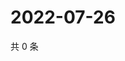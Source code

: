 # 2022-07-26

共 0 条

<!-- BEGIN WEIBO -->
<!-- 最后更新时间 Tue Jul 26 2022 03:01:49 GMT+0800 (China Standard Time) -->

<!-- END WEIBO -->
